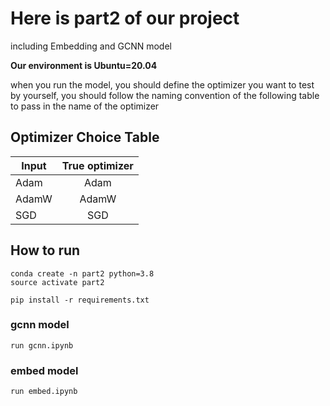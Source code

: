# Here is part2 of our project

including Embedding and GCNN model

**Our environment is Ubuntu=20.04**  

when you run the model, you should define the optimizer you want to test by yourself, you should follow the naming convention of the following table to pass in the name of the optimizer

## Optimizer Choice Table

| Input  | True optimizer |
| ------------- |:-------------:|
| Adam     | Adam     |
| AdamW     | AdamW     |
| SGD      | SGD     |

## How to run

```
conda create -n part2 python=3.8
source activate part2
```
```
pip install -r requirements.txt
```
### gcnn model
```
run gcnn.ipynb
```
### embed model
```
run embed.ipynb
```